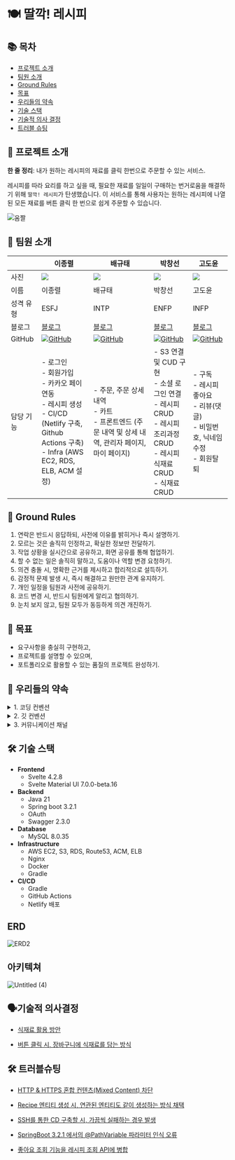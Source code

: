 # 🍽 딸깍! 레시피

## 📚 목차
- [프로젝트 소개](#프로젝트-소개)
- [팀원 소개](#팀원-소개)
- [Ground Rules](#ground-rules)
- [목표](#목표)
- [우리들의 약속](#우리들의-약속)
- [기술 스택](#기술-스택)
- [기술적 의사 결정](#기술적-의사-결정)
- [트러블 슈팅](#트러블-슈팅)


## 🌟 프로젝트 소개
**한 줄 정리**: 내가 원하는 레시피의 재료를 클릭 한번으로 주문할 수 있는 서비스.

레시피를 따라 요리를 하고 싶을 때, 필요한 재료를 일일이 구매하는 번거로움을 해결하기 위해 `딸깍! 레시피`가 탄생했습니다. 이 서비스를 통해 사용자는 원하는 레시피에 나열된 모든 재료를 버튼 클릭 한 번으로 쉽게 주문할 수 있습니다.


![움짤](https://github.com/phdljr/one-click-recipe/assets/141345981/738ba62f-2ba8-4cc7-8070-e5dbe24c08ae)

## 👥 팀원 소개

|      | 이종렬                                                              | 배규태                                                                | 박창선                                   | 고도윤                                        |
|------|------------------------------------------------------------------|--------------------------------------------------------------------|---------------------------------------|--------------------------------------------|
| 사진   | <img src="https://avatars.githubusercontent.com/u/68233342?v=4"> | <img src="https://avatars.githubusercontent.com/u/141345981?v=4">  | <img src="https://avatars.githubusercontent.com/u/107198171?v=4">                                     | <img src="https://avatars.githubusercontent.com/u/127570031?v=4">                                          |
| 이름   | 이종렬                                                              | 배규태                                                                | 박창선                                   | 고도윤                                        |
| 성격 유형 | ESFJ                                                             | INTP                                                               | ENFP                                  | INFP                                       |
| 블로그  | [블로그](https://velog.io/@phdljr)                                  | [블로그](https://velog.io/@qoxowkd0716/posts)                         | [블로그](https://mdpang.tistory.com/)    | [블로그](https://velog.io/@rhehdbs0621/posts) |
| GitHub | <a href="https://github.com/phdljr">![GitHub](https://img.shields.io/badge/github-%23121011.svg?style=for-the-badge&logo=github&logoColor=white)</a>                              | <a href="[https:///phdljr](https://github.com/baegyutae)">![GitHub](https://img.shields.io/badge/github-%23121011.svg?style=for-the-badge&logo=github&logoColor=white)</a>                             | <a href="https://github.com/pangseon">![GitHub](https://img.shields.io/badge/github-%23121011.svg?style=for-the-badge&logo=github&logoColor=white)</a> | <a href="[https://github.com/pangseon](https://github.com/kodoyoon)">![GitHub](https://img.shields.io/badge/github-%23121011.svg?style=for-the-badge&logo=github&logoColor=white)</a>     |
| 담당 기능 |    - 로그인<br>- 회원가입<br>- 카카오 페이 연동<br>- 레시피 생성<br>- CI/CD (Netlify 구축, Github Actions 구축)<br>- Infra (AWS EC2, RDS, ELB, ACM 설정)                                                        | - 주문, 주문 상세 내역<br>- 카트<br>- 프론트엔드 (주문 내역 및 상세 내역, 관리자 페이지, 마이 페이지) | - S3 연결 및 CUD 구현<br>- 소셜 로그인 연결 <br>- 레시피 CRUD<br>- 레시피 조리과정 CRUD<br>- 레시피 식재료 CRUD<br>- 식재료 CRUD                           | - 구독<br>- 레시피 좋아요<br>- 리뷰(댓글)<br>- 비밀번호, 닉네임 수정<br>- 회원탈퇴                                  |


## 📜 Ground Rules
1. 연락은 반드시 응답하되, 사전에 이유를 밝히거나 즉시 설명하기.
2. 모르는 것은 솔직히 인정하고, 확실한 정보만 전달하기.
3. 작업 상황을 실시간으로 공유하고, 화면 공유를 통해 협업하기.
4. 할 수 없는 일은 솔직히 말하고, 도움이나 역할 변경 요청하기.
5. 의견 충돌 시, 명확한 근거를 제시하고 합리적으로 설득하기.
6. 감정적 문제 발생 시, 즉시 해결하고 원만한 관계 유지하기.
7. 개인 일정을 팀원과 사전에 공유하기.
8. 코드 변경 시, 반드시 팀원에게 알리고 협의하기.
9. 눈치 보지 않고, 팀원 모두가 동등하게 의견 개진하기.

## 🎯 목표
- 요구사항을 충실히 구현하고,
- 프로젝트를 설명할 수 있으며,
- 포트폴리오로 활용할 수 있는 품질의 프로젝트 완성하기.

## 🤝 우리들의 약속

<details>
<summary>1. 코딩 컨벤션</summary>

### 패키지 구조
- src
  - java
    - domain
      - user
        - controller
        - service
          - impl
        - mapper
          - dto
          - entity
        - dto
          - controller
          - service
        - repository
        - entity
      - recipe
      - review
        ...이하 생략...
    - global
    - sample

### Naming

- **축약어 최소화**:
  - 가능한 한 축약어 사용을 피하고, 전체 단어를 사용합니다.
  - 심지어 100자를 넘어가도 괜찮습니다.

- **클래스 명은 파스칼 케이스**:
  - 첫 글자는 대문자로 시작하고, 각 단어의 첫 글자도 대문자로 합니다.
  - 약어도 첫 글자를 소문자로 씁니다.
    - 예) `URL → Url`
  - 예) `public class BoardController {…}`

- **필드 명, 메소드 명은 카멜 케이스**:
  - 첫 글자는 소문자로 시작하고, 그 뒤 각 단어의 첫 글자는 대문자로 합니다.
  - 약어도 첫 글자를 소문자로 씁니다.
    - 예) `URL → Url`
  - 예) `private String imageUrl;`

- **필드는 명사로 시작**:
  - 필드는 객체의 상태를 나타내므로 명사를 사용합니다.

- **메소드는 동사로 시작**:
  - 메소드는 객체의 행동을 나타내므로 동사를 사용합니다.
  - 끝은 명사로 맺어도 됩니다.

### Package

- **소문자 사용**:
  - 패키지 명은 모두 소문자로 작성합니다.

- **띄어쓰기 금지**:
  - 패키지 명에는 띄어쓰기를 사용하지 않습니다.

- **영어 소문자와 숫자만 사용**:
  - 특수문자 사용은 금지합니다.
    - 예) 잘못된 예시: `org.springeel.config_jpa`
  - 올바른 예시: `org.springeel.config.jpa2`

### Annotation

- **Lombok Annotation은 맨 위에**:
  - Lombok 관련 어노테이션은 다른 어노테이션보다 상단에 위치합니다.

- **길이가 짧은 어노테이션부터 작성**:
  - 옵션을 제외한 어노테이션의 길이가 짧은 순으로 작성합니다.

- **올바른 예시**:
    ```java
    @Getter
    @NoArgsConstructor(access = AccessLevel.PROTECTED)
    @AllArgsConstructor
    @Table(name = "TB_BOARD")
    @Entity
    public class Board {}
    ```

    ```java
    @RequiredArgsConstructor
    @Slf4j
    @RequestMapping("/api/v1")
    @RestController
    public class Controller {}
    ```
### Method

- **인자 값에 `final` 사용**:
  - 메소드의 인자 값들은 `final`로 설정합니다.
  - 변경이 필요한 경우에는 `final`을 사용하지 않습니다.

- **인자마다 개행 처리**:
  - 메소드 인자마다 개행 처리를 해서 가독성을 높입니다.

- **소괄호와 중괄호 위치**:
  - 메소드의 인자 부분에서 닫는 소괄호와 여는 중괄호는 다음 줄에 놓습니다.

- **올바른 예시**:
    ```java
    @Builder
    public User(
        final String email,
        final String password,
        final String nickname,
        final UserRole role
    ) {
        this.email = email;
        this.password = password;
        this.nickname = nickname;
        this.role = role;
    }
    ```
### Entity

- **엔티티 필드값 수정 방법**:
  - 엔티티의 필드값 수정은 엔티티 클래스 내부에서 메소드를 통해 진행합니다.
  - 수정 작업 시 `@Transactional` 어노테이션을 사용합니다.

- **연관관계 정의 위치**:
  - 연관관계는 필드 중 가장 아래에 정의합니다.
  - 양방향 연관관계의 경우, 연관관계 정의 중에서도 맨 마지막에 위치시킵니다.

- **생성자에 `@Builder` 사용**:
  - 생성자 레벨에서 `@Builder` 어노테이션을 사용합니다.
  - `id` 필드는 `@Builder`에 포함시키지 않습니다.

- **올바른 예시**:
    ```java
    @Getter
    @NoArgsConstructor(access = AccessLevel.PROTECTED)
    @Table(name = "TB_BOARD")
    @Entity
    public class Board {

        @Id
        @GeneratedValue(strategy = GenerationType.IDENTITY)
        private Long id;
        
        private String name;

        @Builder
        public Board(String name){
            this.name = name;
        }
    }
    ```
### DTO

- **`record` 사용**:
  - DTO 정의 시 `record`를 사용하여 간결하게 표현합니다.

- **명명 규칙**:
  - DTO의 이름은 목적/행위와 `{request/response}`를 포함하여 명명합니다.
  - 예) `BoardCreateRequestDto`, `BoardCreateResponseDto`

- **Controller와 Service 전용 DTO 분리**:
  - Controller 전용 DTO와 Service 전용 DTO를 분리하여 작성합니다.

- **올바른 예시**:
    ```java
    @PostMapping
    public void create(
        @RequestBody TestCreateControllerRequestDto controllerRequestDto
    ) {
        TestCreateServiceRequestDto serviceRequestDto =
            TestMapper.INSTANCE.toTestServiceRequestDto(controllerRequestDto);
        testService.create(serviceRequestDto);
    }
    ```
### Push 하기 전에 해야 될 일

- **코드 포맷팅**:
  - 코드를 커밋하기 전에 포맷팅을 수행합니다.
  - IntelliJ에서는 `ctrl + alt + l` (코드 포맷팅)과 `ctrl + alt + o` (불필요한 import 제거) 단축키를 사용합니다.
</details>

<details>
<summary>2. 깃 컨벤션</summary>

## GitHub 규칙

- **하나의 커밋에는 하나의 작업만**:
  - 커밋 시, 각 커밋에는 하나의 작업만 포함시킵니다. ⭐⭐⭐⭐⭐

- **코드 포맷팅**:
  - push를 하기 전에 항상 코드 포맷팅을 수행합니다. ⭐⭐⭐⭐⭐⭐⭐⭐⭐⭐

- **`develop` 브랜치의 최신 상태 유지**:
  - push 전에 `develop` 브랜치의 내용을 `pull`하거나 `merge`하여 최신 상태를 유지합니다. ⭐⭐⭐⭐⭐⭐⭐⭐⭐⭐

- **`application.yml` 파일 변경 금지**:
  - `application.yml` 파일은 변경하지 않습니다.

- **개발 환경 설정 파일 (`application-dev.yml`) 사용**:
  - 개인 설정은 `application-dev.yml` 파일에 추가하여 사용합니다.

## Push 하기 전에 해야 되는 작업 ⭐⭐⭐

💡 **remote origin이 딸깍! 레시피 레포지토리를 가리킨다고 가정한 상황입니다!**

### GitHub의 원격 `develop` 브랜치 내용을 현재 브랜치에 바로 `merge`하는 방법
1. 현재 브랜치에서 최종 `git commit` 진행
- 만약, 커밋을 못하는 상황이라면 `git stash`로 현재 작업 내용 임시 저장
2. `git pull origin develop` 실행 (develop 업데이트 시 수시로 진행 권장)
3. 현재 브랜치에서 `원격 develop`의 내용 추가 확인
4. 충돌 발생 시 해결 후 `git push origin (현재 브랜치 명)`
- `git stash`로 임시 저장한 경우, `git stash apply`로 불러오기

### GitHub의 원격 `develop` 브랜치 내용을 `로컬 브랜치 develop`에 옮겨서 `merge`하는 방법
1. 현재 브랜치에서 최종 `git commit` 진행
- 커밋 못하는 상황이면 `git stash`로 현재 작업 내용 임시 저장
2. `git switch develop`으로 `로컬 develop` 이동
3. `git pull origin develop`으로 원격 develop 내용 가져오기
4. 작업 중인 브랜치로 `git switch (작업중인 브랜치)` 이동
5. `git merge develop` 실행
6. 충돌 발생 시 해결 후 `git push origin (현재 브랜치 명)`
- `git stash`로 임시 저장한 경우, `git stash apply`로 불러오기

## 깃허브 사용 순서

1. **Issue 생성**:
- 하나의 이슈에는 여러 개의 서브 이슈가 있을 수 있습니다.
- `Assignees`와 `Labels` 등을 연결시켜 가독성을 높입니다.

2. **Issue를 Projects와 연결**:
- 처음 만들어진 이슈는 `Projects`의 `TODO`에 배치합니다.

3. **브랜치 생성 및 작업**:
- 작업을 위한 브랜치를 생성하고 해당 브랜치에서 작업을 진행합니다.

4. **Commit 시 Issue 넘버 포함**:
- 커밋 시, 관련된 이슈 번호를 포함하여 코멘트를 남깁니다.
- 예) `[#12]Feat: 로그인 기능 구현`

5. **PR(풀 리퀘스트) 작성**:
- PR 제목은 `브랜치 명 - 작업 내용`으로 작성합니다.
- 예) `Feature/swagger - Swagger 의존성 추가`

6. **코드 리뷰 수행**:
- 작성한 코드에 대해 리뷰를 받습니다.

7. **Merge 수행**:
- 리뷰 후 문제가 없다면 코드를 `merge`합니다.

## 깃허브 커밋 컨벤션

💡 **이슈 넘버도 커밋 메시지에 포함시킵시다! (없으면 생략 가능)**
예) `[#3]Feat: 로그인 기능 추가`

| 태그 이름 | 설명                               |
| ------- |----------------------------------|
| Feat    | 새로운 기능을 추가한 경우                   |
| Fix     | 버그를 고친 경우                        |
| Design  | CSS 등 사용자 UI 디자인 변경              |
| !BREAKING CHANGE | 기존 API 변경의 경우                    |
| !HOTFIX | 긴급하게 임시적인 버그를 고치는 경우             |
| Style   | 코드 포맷 변경, 세미 콜론 누락, 코드 수정이 없는 경우 |
| Refactor | 프로덕션 코드 리팩토링 |
| Comment | 필요한 주석 추가 및 변경 |
| Docs | 문서를 수정한 경우 |
| Test | 테스트 추가, 테스트 리팩토링 (프로덕션 코드 변경 없음) |
| Chore | 빌드 테스트 업데이트, 패키지 매니저를 설정하는 경우 (프로덕션 코드 변경 없음) |
| Rename | 파일 혹은 폴더명을 수정하거나 옮기는 작업만인 경우 |
| Remove | 파일을 삭제하는 작업만 수행한 경우 |

## 브랜치 전략

- **`main`**:
  - 배포 가능한 버전을 관리합니다.

- **`develop`**:
  - 개발 중인 버전을 관리합니다.

- **`feature/(도메인)/(기능 명)`**:
  - 하나의 기능을 구현하는 브랜치입니다.
  - 예시:
    - `feature/review/create`
    - `feature/review/read`
    - `feature/review/update`
    - `feature/review/delete`

- **`(다른 작업)/(도메인 or 작업 단위)/(작업 명)`**:
  - 이외의 다른 작업을 분류하는 브랜치입니다.
  - 예시:
    - `sample`
    - `github/issue/template`
    - `refactor/config`
    - `refactor/review`
    - `refactor/review/read -style/review`

## Issues & PR 전략

- 이슈 및 PR 생성 시, 만들어진 템플릿을 활용합니다.
- PR을 생성할 때, 제목은 다음과 같은 형식으로 작성합니다: `브랜치명 - 작업 내용`.
  - 이슈가 연관되어 있다면 해당 이슈를 언급할 수 있습니다.
- PR 내용에는 "관련 이슈" 항목을 포함하며, `close #(이슈 넘버)`를 기입하면 PR이 merge될 때 해당 이슈가 자동으로 닫힙니다.
  - 여러 개의 이슈를 등록할 수 있으며, 예시: `close #13 #15`.
</details>

<details>
<summary>3. 커뮤니케이션 채널</summary>

- **젭 (Zoom):** 주로 화상 회의 및 원격 작업을 위해 사용합니다. 회의 일정은 미리 공유되며, 중요한 토론과 업무 리뷰에 활용됩니다.

- **슬랙 (Slack):** 팀 간 실시간 채팅 및 업무 관련 대화에 사용됩니다. 채널은 프로젝트 및 토픽별로 구성되어 있으며, 업무 업데이트와 의사 결정을 공유하는 데 활용됩니다.

- **디스코드 (Discord):** 무료 음성 및 텍스트 채팅 플랫폼으로, 비공식적인 소셜 채팅 및 일상적인 대화에 사용됩니다.

- **카카오톡 (KakaoTalk):** 팀 내에서 빠른 메시지 송수신 및 간단한 토론에 활용됩니다. 주로 긴급한 사항이나 간단한 안내에 사용됩니다.

- **깃허브 (GitHub):** 코드 관리 및 협업 플랫폼으로, 소스 코드 관리, 이슈 트래킹, 코드 리뷰 및 협력에 사용됩니다. PR과 코드 변경 사항을 중심으로 작업합니다.

각 채널의 사용 목적과 특징에 따라 적절하게 선택하여 효율적인 커뮤니케이션을 유지하고 있습니다.
</details>

## 🛠 기술 스택
- **Frontend**
    - Svelte 4.2.8
    - Svelte Material UI 7.0.0-beta.16
- **Backend**
    - Java 21
    - Spring boot 3.2.1
    - OAuth
    - Swagger 2.3.0
- **Database**
    - MySQL 8.0.35
- **Infrastructure**
    - AWS EC2, S3, RDS, Route53, ACM, ELB
    - Nginx
    - Docker
    - Gradle
- **CI/CD**
    - Gradle
    - GitHub Actions
    - Netlify 배포

## ERD
![ERD2](https://github.com/phdljr/one-click-recipe/assets/141345981/b1983b67-a702-4445-b687-bf6cf890b065)

## 아키텍쳐
![Untitled (4)](https://github.com/phdljr/one-click-recipe/assets/141345981/66ec7a73-c414-431b-a0cc-865cbc8054f1)

## 🗣️기술적 의사결정

+ [식재료 활용 방안](https://github.com/phdljr/one-click-recipe/wiki/%EC%8B%9D%EC%9E%AC%EB%A3%8C-%EB%8D%B0%EC%9D%B4%ED%84%B0-%ED%99%9C%EC%9A%A9-%EB%B0%A9%EC%95%88)

+ [버튼 클릭 시, 장바구니에 식재료를 담는 방식](https://github.com/phdljr/one-click-recipe/wiki/%EB%B2%84%ED%8A%BC-%ED%81%B4%EB%A6%AD-%EC%8B%9C,-%EC%9E%A5%EB%B0%94%EA%B5%AC%EB%8B%88%EC%97%90-%EC%8B%9D%EC%9E%AC%EB%A3%8C%EB%A5%BC-%EB%8B%B4%EB%8A%94-%EB%B0%A9%EC%8B%9D)

## 🛠 트러블슈팅

+ [HTTP & HTTPS 혼합 컨텐츠(Mixed Content) 차단](https://github.com/phdljr/one-click-recipe/wiki/HTTP-&-HTTPS-%ED%98%BC%ED%95%A9-%EC%BB%A8%ED%85%90%EC%B8%A0(Mixed-Content)-%EC%B0%A8%EB%8B%A8)

+ [Recipe 엔티티 생성 시, 연관된 엔티티도 같이 생성하는 방식 채택](https://github.com/phdljr/one-click-recipe/wiki/Recipe-%EC%97%94%ED%8B%B0%ED%8B%B0-%EC%83%9D%EC%84%B1-%EC%8B%9C,-%EC%97%B0%EA%B4%80%EB%90%9C-%EC%97%94%ED%8B%B0%ED%8B%B0%EB%8F%84-%EA%B0%99%EC%9D%B4-%EC%83%9D%EC%84%B1%ED%95%98%EB%8A%94-%EB%B0%A9%EC%8B%9D-%EC%B1%84%ED%83%9D)

+ [SSH를 통한 CD 구축할 시, 가끔씩 실패하는 경우 발생](https://github.com/phdljr/one-click-recipe/wiki/SSH%EB%A5%BC-%ED%86%B5%ED%95%9C-CD-%EA%B5%AC%EC%B6%95%ED%95%A0-%EC%8B%9C,-%EA%B0%80%EB%81%94%EC%94%A9-%EC%8B%A4%ED%8C%A8%ED%95%98%EB%8A%94-%EA%B2%BD%EC%9A%B0-%EB%B0%9C%EC%83%9D)

+ [SpringBoot 3.2.1 에서의 @PathVariable 파라미터 인식 오류](https://github.com/phdljr/one-click-recipe/wiki/SpringBoot-3.2.1-%EC%97%90%EC%84%9C%EC%9D%98-@PathVariable-%ED%8C%8C%EB%9D%BC%EB%AF%B8%ED%84%B0-%EC%9D%B8%EC%8B%9D-%EC%98%A4%EB%A5%98)

+ [좋아요 조회 기능을 레시피 조회 API에 병합](https://github.com/phdljr/one-click-recipe/wiki/%EC%A2%8B%EC%95%84%EC%9A%94-%EC%A1%B0%ED%9A%8C-%EA%B8%B0%EB%8A%A5%EC%9D%84-%EB%A0%88%EC%8B%9C%ED%94%BC-%EC%A1%B0%ED%9A%8C-API%EC%97%90-%EB%B3%91%ED%95%A9)
